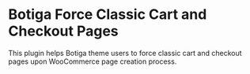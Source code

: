 # Botiga Force Classic Cart and Checkout Pages
This plugin helps Botiga theme users to force classic cart and checkout pages upon WooCommerce page creation process.

